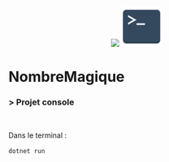<br>
<div align="center">
  <img width="80px" src="https://cdn.jsdelivr.net/gh/devicons/devicon/icons/csharp/csharp-original.svg" />
  <img height="80px" src="./img/terminal_icon.png">
</div>

# NombreMagique

### > Projet console
<br>


Dans le terminal :
```
dotnet run
```
#
